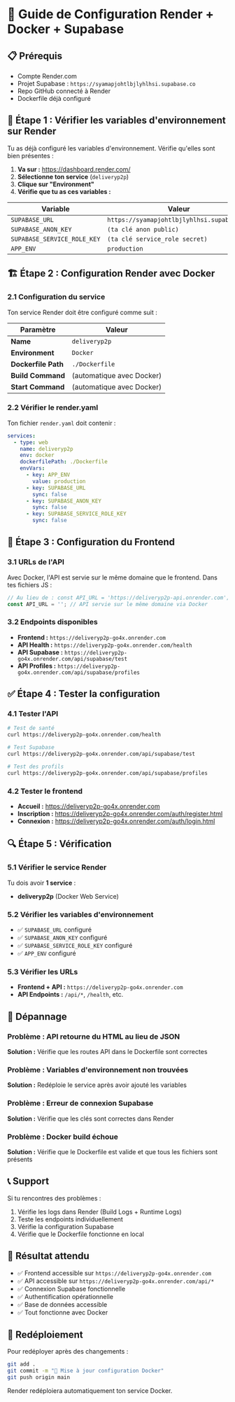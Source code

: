 # 🐳 Guide de Configuration Render + Docker + Supabase

## 📋 Prérequis

- Compte Render.com
- Projet Supabase : `https://syamapjohtlbjlyhlhsi.supabase.co`
- Repo GitHub connecté à Render
- Dockerfile déjà configuré

## 🚀 Étape 1 : Vérifier les variables d'environnement sur Render

Tu as déjà configuré les variables d'environnement. Vérifie qu'elles sont bien présentes :

1. **Va sur :** https://dashboard.render.com/
2. **Sélectionne ton service** (`deliveryp2p`)
3. **Clique sur "Environment"**
4. **Vérifie que tu as ces variables :**

| Variable | Valeur |
|----------|--------|
| `SUPABASE_URL` | `https://syamapjohtlbjlyhlhsi.supabase.co` |
| `SUPABASE_ANON_KEY` | `(ta clé anon public)` |
| `SUPABASE_SERVICE_ROLE_KEY` | `(ta clé service_role secret)` |
| `APP_ENV` | `production` |

## 🏗️ Étape 2 : Configuration Render avec Docker

### 2.1 Configuration du service
Ton service Render doit être configuré comme suit :

| Paramètre | Valeur |
|-----------|--------|
| **Name** | `deliveryp2p` |
| **Environment** | `Docker` |
| **Dockerfile Path** | `./Dockerfile` |
| **Build Command** | (automatique avec Docker) |
| **Start Command** | (automatique avec Docker) |

### 2.2 Vérifier le render.yaml
Ton fichier `render.yaml` doit contenir :

```yaml
services:
  - type: web
    name: deliveryp2p
    env: docker
    dockerfilePath: ./Dockerfile
    envVars:
      - key: APP_ENV
        value: production
      - key: SUPABASE_URL
        sync: false
      - key: SUPABASE_ANON_KEY
        sync: false
      - key: SUPABASE_SERVICE_ROLE_KEY
        sync: false
```

## 🔧 Étape 3 : Configuration du Frontend

### 3.1 URLs de l'API
Avec Docker, l'API est servie sur le même domaine que le frontend. Dans tes fichiers JS :

```javascript
// Au lieu de : const API_URL = 'https://deliveryp2p-api.onrender.com';
const API_URL = ''; // API servie sur le même domaine via Docker
```

### 3.2 Endpoints disponibles
- **Frontend :** `https://deliveryp2p-go4x.onrender.com`
- **API Health :** `https://deliveryp2p-go4x.onrender.com/health`
- **API Supabase :** `https://deliveryp2p-go4x.onrender.com/api/supabase/test`
- **API Profiles :** `https://deliveryp2p-go4x.onrender.com/api/supabase/profiles`

## ✅ Étape 4 : Tester la configuration

### 4.1 Tester l'API
```bash
# Test de santé
curl https://deliveryp2p-go4x.onrender.com/health

# Test Supabase
curl https://deliveryp2p-go4x.onrender.com/api/supabase/test

# Test des profils
curl https://deliveryp2p-go4x.onrender.com/api/supabase/profiles
```

### 4.2 Tester le frontend
- **Accueil :** https://deliveryp2p-go4x.onrender.com
- **Inscription :** https://deliveryp2p-go4x.onrender.com/auth/register.html
- **Connexion :** https://deliveryp2p-go4x.onrender.com/auth/login.html

## 🔍 Étape 5 : Vérification

### 5.1 Vérifier le service Render
Tu dois avoir **1 service** :
- **deliveryp2p** (Docker Web Service)

### 5.2 Vérifier les variables d'environnement
- ✅ `SUPABASE_URL` configuré
- ✅ `SUPABASE_ANON_KEY` configuré
- ✅ `SUPABASE_SERVICE_ROLE_KEY` configuré
- ✅ `APP_ENV` configuré

### 5.3 Vérifier les URLs
- **Frontend + API :** `https://deliveryp2p-go4x.onrender.com`
- **API Endpoints :** `/api/*`, `/health`, etc.

## 🚨 Dépannage

### Problème : API retourne du HTML au lieu de JSON
**Solution :** Vérifie que les routes API dans le Dockerfile sont correctes

### Problème : Variables d'environnement non trouvées
**Solution :** Redéploie le service après avoir ajouté les variables

### Problème : Erreur de connexion Supabase
**Solution :** Vérifie que les clés sont correctes dans Render

### Problème : Docker build échoue
**Solution :** Vérifie que le Dockerfile est valide et que tous les fichiers sont présents

## 📞 Support

Si tu rencontres des problèmes :
1. Vérifie les logs dans Render (Build Logs + Runtime Logs)
2. Teste les endpoints individuellement
3. Vérifie la configuration Supabase
4. Vérifie que le Dockerfile fonctionne en local

## 🎯 Résultat attendu

- ✅ Frontend accessible sur `https://deliveryp2p-go4x.onrender.com`
- ✅ API accessible sur `https://deliveryp2p-go4x.onrender.com/api/*`
- ✅ Connexion Supabase fonctionnelle
- ✅ Authentification opérationnelle
- ✅ Base de données accessible
- ✅ Tout fonctionne avec Docker

## 🔄 Redéploiement

Pour redéployer après des changements :
```bash
git add .
git commit -m "🔧 Mise à jour configuration Docker"
git push origin main
```

Render redéploiera automatiquement ton service Docker. 